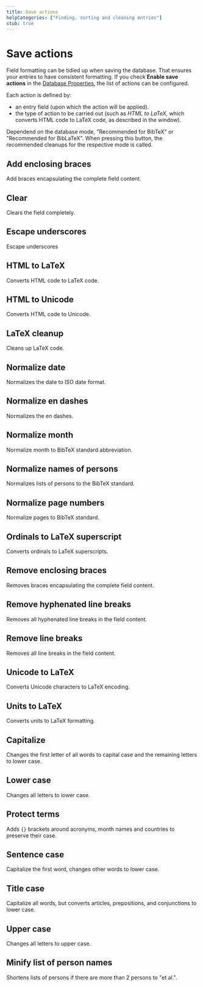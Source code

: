 ```yaml
---
title: Save actions
helpCategories: ["Finding, sorting and cleaning entries"]
stub: true
---
```


# Save actions

Field formatting can be tidied up when saving the database.
That ensures your entries to have consistent formatting.
If you check **Enable save actions** in the [Database Properties](DatabaseProperties), the list of actions can be configured.

Each action is defined by:
- an entry field (upon which the action will be applied).
- the type of action to be carried out (such as *HTML to LaTeX*, which converts HTML code to LaTeX code, as described in the window).

Dependend on the database mode, "Recommended for BibTeX" or "Recommended for BibLaTeX".
When pressing this button, the recommended cleanups for the respective mode is called.

<!--

The list of formatters and explanations can be quicly generated with following command

/c/git-repositories/jabref/jabref/src/main/java/org/jabref/logic/formatter (master)
$ find . -name "*.java" | xargs grep "Localization.lang" | sed "s/.*Localization.lang(\"\(.*\)\");/## \1/"

...and a mit manual post-processing
-->

## Add enclosing braces
Add braces encapsulating the complete field content.

## Clear
Clears the field completely.

## Escape underscores
Escape underscores

## HTML to LaTeX
Converts HTML code to LaTeX code.

## HTML to Unicode
Converts HTML code to Unicode.

## LaTeX cleanup
Cleans up LaTeX code.

## Normalize date
Normalizes the date to ISO date format.

## Normalize en dashes
Normalizes the en dashes.

## Normalize month
Normalize month to BibTeX standard abbreviation.

## Normalize names of persons
Normalizes lists of persons to the BibTeX standard.

## Normalize page numbers
Normalize pages to BibTeX standard.

## Ordinals to LaTeX superscript
Converts ordinals to LaTeX superscripts.

<!--
## regular expression
Add a regular expression for the key pattern.
-->

## Remove enclosing braces
Removes braces encapsulating the complete field content.

## Remove hyphenated line breaks
Removes all hyphenated line breaks in the field content.

## Remove line breaks
Removes all line breaks in the field content.

## Unicode to LaTeX
Converts Unicode characters to LaTeX encoding.

## Units to LaTeX
Converts units to LaTeX formatting.

## Capitalize
Changes the first letter of all words to capital case and the remaining letters to lower case.

## Lower case
Changes all letters to lower case.

## Protect terms
Adds `{}` brackets around acronyms, month names and countries to preserve their case.

## Sentence case
Capitalize the first word, changes other words to lower case.

## Title case
Capitalize all words, but converts articles, prepositions, and conjunctions to lower case.

## Upper case
Changes all letters to upper case.

## Minify list of person names
Shortens lists of persons if there are more than 2 persons to \"et al.\".
